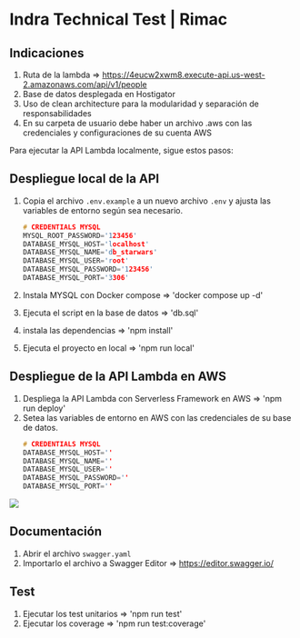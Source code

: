 # Indra Technical Test | Rimac

## Indicaciones

1. Ruta de la lambda => https://4eucw2xwm8.execute-api.us-west-2.amazonaws.com/api/v1/people
2. Base de datos desplegada en Hostigator
3. Uso de clean architecture para la modularidad y separación de responsabilidades
4. En su carpeta de usuario debe haber un archivo .aws con las credenciales y configuraciones de su cuenta AWS

Para ejecutar la API Lambda localmente, sigue estos pasos:

## Despliegue local de la API

1. Copia el archivo `.env.example` a un nuevo archivo `.env` y ajusta las variables de entorno según sea necesario.

   ```c
   # CREDENTIALS MYSQL
   MYSQL_ROOT_PASSWORD='123456'
   DATABASE_MYSQL_HOST='localhost'
   DATABASE_MYSQL_NAME='db_starwars'
   DATABASE_MYSQL_USER='root'
   DATABASE_MYSQL_PASSWORD='123456'
   DATABASE_MYSQL_PORT='3306'
   ```

2. Instala MYSQL con Docker compose => 'docker compose up -d'
3. Ejecuta el script en la base de datos => 'db.sql'
4. instala las dependencias => 'npm install'
5. Ejecuta el proyecto en local => 'npm run local'

## Despliegue de la API Lambda en AWS

1. Despliega la API Lambda con Serverless Framework en AWS => 'npm run deploy'
2. Setea las variables de entorno en AWS con las credenciales de su base de datos.
   ```c
   # CREDENTIALS MYSQL
   DATABASE_MYSQL_HOST=''
   DATABASE_MYSQL_NAME=''
   DATABASE_MYSQL_USER=''
   DATABASE_MYSQL_PASSWORD=''
   DATABASE_MYSQL_PORT=''
   ```

![](image.png)

## Documentación

1. Abrir el archivo `swagger.yaml`
2. Importarlo el archivo a Swagger Editor => https://editor.swagger.io/

## Test

1. Ejecutar los test unitarios => 'npm run test'
2. Ejecutar los coverage => 'npm run test:coverage'
